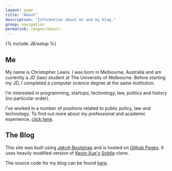 ```yaml
---
layout: page
title: "About"
description: "Information about me and my blag."
group: navigation
permalink: /pages/about/
---
```

{% include JB/setup %}

## Me

My name is Christopher Lewis. I was born in Melbourne, Australia and am currently a JD (law) student at The University of Melbourne. Before starting my JD, I completed a computer science degree at the same institution.

I’m interested in programming, startups, technology, law, politics and history (no particular order).

I’ve worked in a number of positions related to public policy, law and technology. To find out more about my professional and academic experience, [click here](http://www.linkedin.com/profile/view?id=192485903 "LinkedIn").

## The Blog

This site was built using [Jekyll-Bootstrap](http://jekyllbootstrap.com) and is hosted on [Github Pages](http://pages.github.com). It uses heavily modified version of [Kevin Xue's](https://github.com/kevinxueliang/jb-svbtle) [Svbtle](https://svbtle.com) clone.

The source code for my blog can be found [here](https://github.com/cdlewis/cdlewis.github.com).
